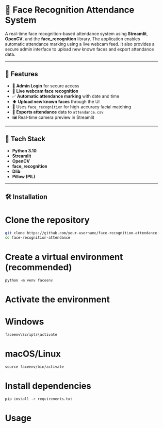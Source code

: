 # 🎯 Face Recognition Attendance System

A real-time face recognition-based attendance system using **Streamlit**, **OpenCV**, and the **face_recognition** library. The application enables automatic attendance marking using a live webcam feed. It also provides a secure admin interface to upload new known faces and export attendance data.

---

## 📌 Features

- 🔐 **Admin Login** for secure access
- 📸 **Live webcam face recognition**
- ✅ **Automatic attendance marking** with date and time
- ⬆️ **Upload new known faces** through the UI
- 🧠 Uses `face_recognition` for high-accuracy facial matching
- 📁 **Exports attendance** data to `attendance.csv`
- 🖼️ Real-time camera preview in Streamlit

---

## 🧰 Tech Stack

- **Python 3.10**
- **Streamlit**
- **OpenCV**
- **face_recognition**
- **Dlib**
- **Pillow (PIL)**

---

## 🛠️ Installation


# Clone the repository
```bash
git clone https://github.com/your-username/face-recognition-attendance.git
cd face-recognition-attendance
```
# Create a virtual environment (recommended)
```
python -m venv faceenv
```
# Activate the environment
# Windows
```
faceenv\Scripts\activate
```
# macOS/Linux
```
source faceenv/bin/activate
```

# Install dependencies
```
pip install -r requirements.txt
```
# Usage
